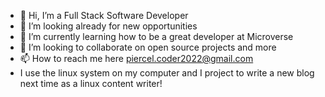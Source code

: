 - 👋 Hi, I’m a Full Stack Software Developer 
- 👀 I’m looking already for new opportunities
- 🌱 I’m currently learning how to be a great developer at Microverse
- 💞️ I’m looking to collaborate on open source projects and more
- 📫 How to reach me here piercel.coder2022@gmail.com
- I use the linux system on my computer and I project to write a new blog next time as a linux content writer!

<!---
Piercel2022/Piercel2022 is a ✨ special ✨ repository because its `README.md` (this file) appears on your GitHub profile.
You can click the Preview link to take a look at your changes.
--->

